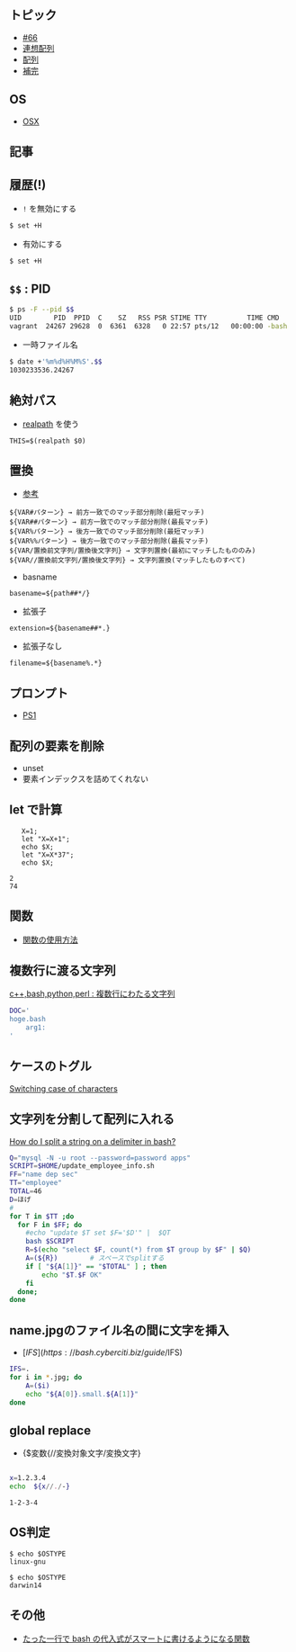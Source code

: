 ## トピック

- [#66](https://github.com/hdknr/scriptogr.am/issues/66)
- [連想配列](bash.dict.md)
- [配列](bash.arrays.md)
- [補完](bash.completion.md)

##  OS

- [OSX](bash.osx.md)

## 記事



## 履歴(!)

- `!` を無効にする

~~~bash
$ set +H
~~~

- 有効にする

~~~bash
$ set +H
~~~

## `$$` : PID

~~~bash
$ ps -F --pid $$  
UID        PID  PPID  C    SZ   RSS PSR STIME TTY          TIME CMD
vagrant  24267 29628  0  6361  6328   0 22:57 pts/12   00:00:00 -bash
~~~

- 一時ファイル名

~~~bash
$ date +'%m%d%H%M%S'.$$
1030233536.24267
~~~

## 絶対パス

- [realpath](https://linuxjm.osdn.jp/html/GNU_coreutils/man1/realpath.1.html) を使う

~~~
THIS=$(realpath $0)
~~~


## 置換

- [参考](http://d.hatena.ne.jp/ozuma/20130928/1380380390)

```
${VAR#パターン} → 前方一致でのマッチ部分削除(最短マッチ)
${VAR##パターン} → 前方一致でのマッチ部分削除(最長マッチ)
${VAR%パターン} → 後方一致でのマッチ部分削除(最短マッチ)
${VAR%%パターン} → 後方一致でのマッチ部分削除(最長マッチ)
${VAR/置換前文字列/置換後文字列} → 文字列置換(最初にマッチしたもののみ)
${VAR//置換前文字列/置換後文字列} → 文字列置換(マッチしたものすべて)
```

- basname

~~~
basename=${path##*/}
~~~

- 拡張子

~~~
extension=${basename##*.}
~~~

- 拡張子なし

~~~
filename=${basename%.*}
~~~

## プロンプト
- [PS1](http://www.cyberciti.biz/tips/howto-linux-unix-bash-shell-setup-prompt.html)


## 配列の要素を削除

- unset
- 要素インデックスを詰めてくれない

## let で計算

```
   X=1;
   let "X=X+1";
   echo $X;
   let "X=X*37";
   echo $X;
```
```
2
74
```


## 関数

- [関数の使用方法](http://shellscript.sunone.me/function.html)

## 複数行に渡る文字列

[c++,bash,python,perl : 複数行にわたる文字列](http://www.hci.iis.u-tokyo.ac.jp/~ogaki/blog/blog/2012/02/14/cbashpython-%E8%A4%87%E6%95%B0%E8%A1%8C%E3%81%AB%E3%82%8F%E3%81%9F%E3%82%8B%E6%96%87%E5%AD%97%E5%88%97/)


~~~bash
DOC='
hoge.bash
    arg1:
'
~~~

## ケースのトグル

[Switching case of characters](http://vim.wikia.com/wiki/Switching_case_of_characters)

## 文字列を分割して配列に入れる

[How do I split a string on a delimiter in bash?](https://stackoverflow.com/questions/918886/how-do-i-split-a-string-on-a-delimiter-in-bash)


```bash
Q="mysql -N -u root --password=password apps"
SCRIPT=$HOME/update_employee_info.sh
FF="name dep sec"
TT="employee"
TOTAL=46
D=ほげ
#
for T in $TT ;do
  for F in $FF; do
    #echo "update $T set $F='$D'" |  $QT
    bash $SCRIPT
    R=$(echo "select $F, count(*) from $T group by $F" | $Q)
    A=(${R})        # スペースでsplitする
    if [ "${A[1]}" == "$TOTAL" ] ; then
        echo "$T.$F OK"
    fi
  done;
done
```

## name.jpgのファイル名の間に文字を挿入

- [$IFS](https://bash.cyberciti.biz/guide/$IFS)

~~~bash
IFS=.
for i in *.jpg; do
    A=($i)
    echo "${A[0]}.small.${A[1]}"
done
~~~

## global replace

- {$変数{//変換対象文字/変換文字}

```bash

x=1.2.3.4
echo  ${x//./-}
```

```
1-2-3-4
```

## OS判定

~~~
$ echo $OSTYPE
linux-gnu
~~~

~~~
$ echo $OSTYPE
darwin14
~~~

## その他

- [たった一行で bash の代入式がスマートに書けるようになる関数](http://qiita.com/mattintosh4/items/959517399d5993e34ef7)
